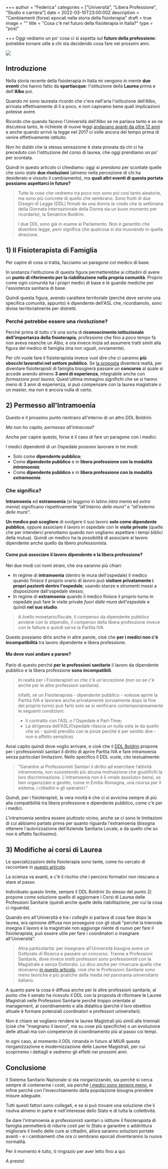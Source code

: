 +++
author = "Federica"
categories = ["Università", "Libera Professione", "Studio e carriera"]
date = 2022-03-10T23:00:00Z
description = "Cambiamenti (forse) epocali nella storia della fisioterapia"
draft = true
image = ""
title = "Cosa c'è nel futuro della fisioterapia in Italia?"
type = "post"

+++
Oggi vediamo un po' cosa ci si aspetta sul **futuro della professione**: potrebbe tornare utile a chi sta decidendo cosa fare nei prossimi anni.

![](/images/drew-beamer-xu5mqq0chck-unsplash.jpg)

## Introduzione

Nella storia recente della fisioterapia in Italia mi vengono in mente **due eventi** che hanno fatto da **spartiacque**: l'istituzione della **Laurea** prima e dell'**Albo** poi.

Quando mi sono laureata ricordo che c'era nell'aria l'istituzione dell'Albo, arrivata effettivamente di lì a poco, e non capivamo bene quali implicazioni potesse avere. 

Ricordo che quando facevo l'Università dell'Albo se ne parlava tanto e se ne discuteva tanto, le richieste di nuove leggi [andavano avanti da oltre 12 anni](https://www.ilsole24ore.com/art/dagli-infermieri-fisioterapisti-ordine-ogni-professione-sanitaria-AEkgkZWD "Dagli infermieri ai fisioterapisti, un Ordine per ogni professione sanitaria") e anche quando arrivò la legge nel 2017 ci volle ancora del tempo prima di venire effettivamente istituito.

Non ho dubbi che la stessa sensazione è stata provata da chi ci ha preceduto con l'istituzione del corso di laurea, che oggi prendiamo un po' per scontata.

Quindi in questo articolo ci chiediamo: oggi si prendono per scontate quelle che sono state **due rivoluzioni** (almeno nella percezione di chi ha desiderato e vissuto il cambiamento), ma **quali altri eventi di questa portata possiamo aspettarci in futuro?**

> Tutte le cose che vedremo tra poco non sono poi così tanto aleatorie, ma sono più concrete di quello che sembrano. Sono frutti di due Disegni di Legge (DDL) firmati da una donna (e credo che la settimana della Giornata Internazionale della Donna sia un buon momento per ricordarlo), la Senatrice Boldrini. 
>
> I due DDL sono già in esame al Parlamento. Non è garantito che diventino legge, però significa che qualcosa si sta muovendo in quella direzione.

## 1) Il Fisioterapista di Famiglia

Per capire di cosa si tratta, facciamo un paragone col medico di base. 

In sostanza l'istituzione di questa figura permetterebbe ai cittadini di avere un **punto di riferimento per la riabilitazione nella propria comunità**. Proprio come ogni comunità ha i propri medici di base e le guardie mediche per l'assistenza sanitaria di base.

Quindi questa figura, avendo carattere territoriale (perché deve servire una specifica comunità, appunto) è dipendente dell'ASL che, ricordiamolo, sono divise territorialmente per distretti.

### Perché potrebbe essere una rivoluzione?

Perché prima di tutto c'è una sorta di **riconoscimento istituzionale dell'importanza della fisioterapia**, professione che fino a poco tempo fa non aveva neanche un Albo, e ora invece inizia ad assumere tratti simili alla figura del medico di famiglia (ma non uguali, ovviamente). 

Per chi vuole fare il fisioterapista invece vuol dire che ci saranno **più sbocchi lavorativi nel settore pubblico**. Se [la proposta](https://www.quotidianosanita.it/allegati/allegato4460884.pdf "DDL n.2339") diventerà realtà, per diventare fisioterapisti di famiglia bisognerà passare un **concorso** al quale si accede avendo almeno **3 anni di esperienza**, integrabile anche con _formazione post laurea_. Quest'ultima immagino significhi che se si hanno meno di 3 anni di esperienza, si può compensare con la laurea magistrale o un master, ma non è ancora nulla di certo.

## 2) Permesso all'Intramoenia

Questo e il prossimo punto rientrano all'interno di un altro DDL Boldrini.

_Ma non ho capito, permesso all'intracosa?_

Anche per capire questo, forse è il caso di fare un paragone con i medici. 

I medici dipendenti di un Ospedale possono lavorare in tre modi:

* Solo come **dipendente pubblico**;
* Come **dipendente pubblico** e in **libera professione con la modalità _intramoenia_**;
* Come **dipendente pubblico** e in **libera professione con la modalità _extramoenia_**.

### Che significa?

**Intramoenia** ed **extramoenia** (si leggono in latino _intra menia_ ed _extra menia_) significano rispettivamente _"all'interno delle mura"_ e _"all'esterno delle mura"._

**Un medico può scegliere** di svolgere il suo lavoro **solo come dipendente pubblico**, oppure associare il lavoro in ospedale con le **visite private** (quelle che per intenderci prenotiamo quando non vogliamo aspettare i tempi biblici della mutua). Quindi un medico ha la possibilità di associare al lavoro dipendente anche quello da libero professionista.

#### Come può associare il lavoro dipendente e la libera professione? 

Nei due modi coi nomi strani, che ora saranno più chiari:

* In regime di **intramoenia** (dentro le mura dell'ospedale) il medico quando finisce il proprio orario di lavoro può **visitare privatamente i propri pazienti dentro l'ospedale**, usando stanze e strumenti messi a disposizione dall'ospedale stesso;
* In regime di **extramoenia** quando il medico finisce il proprio turno in ospedale può fare le visite private _fuori dalle mura dell'ospedale_ e quindi **nel suo studio**.

> A livello monetario/fiscale, il compenso da dipendente pubblico avviene con lo stipendio, il compenso della libera professione invece con le fatture e quindi serve la Partita IVA

Questo possiamo dirlo anche in altre parole, cioè che **per i medici non c'è incompatibilità** tra lavoro dipendente e libera professione.

#### Ma dove vuoi andare a parare?

Parlo di questo perché **per le professioni sanitarie** il lavoro da dipendente pubblico e la libera professione **sono incompatibili**.

> In realtà per i Fisioterapisti so che c'è un'eccezione (non so se c'è anche per le altre professioni sanitarie). 
>
> Infatti, se un Fisioterapista - dipendente pubblico - volesse aprire la Partita IVA e lavorare anche privatamente (ovviamente dopo la fine del proprio turno) può farlo solo se si verificano contemporaneamente le seguenti condizioni:
>
> * Il contratto con l'ASL o l'Ospedale è Part-Time;
> * La dirigenza dell'ASL/Ospedale rilascia un nulla osta (e da quello che so - quindi prendilo con le pinze perché è per sentito dire - non è affatto semplice).

Avrai capito quindi dove voglio arrivare, e cioè che il [DDL Boldrin](https://www.senato.it/service/PDF/PDFServer/DF/350950.pdf "DDL n. 1616") propone per i professionisti sanitari il diritto di aprire Partita IVA e fare intramoenia senza particolari limitazioni. Nello specifico il DDL vuole, cito testualmente:

> "Garantire ai Professionisti Sanitari il di­ritto ad esercitare l’attività intramoenia, non sussistendo più alcuna motivazione che giu­stifichi la loro discriminazione. L’intramoenia non è il «male assoluto» bensì, se ben organizzato e gestito, come in Emilia-Romagna, una risorsa per il sistema, i cittadini e gli operatori."

Quindi, per i fisioterapisti, la vera novità è che ci si avvicina sempre di più alla compatibilità tra libera professione e dipendente pubblico, come c'è per i medici. 

L'intramoenia sembra essere piuttosto vicino, anche se ci sono le limitazioni di cui abbiamo parlato prima per quanto riguarda l'extramoenia (bisogna ottenere l'autorizzazione dell'Azienda Sanitaria Locale, e da quello che so non è affatto facilissimo).

## 3) Modifiche ai corsi di Laurea

Le specializzazioni della fisioterapia sono tante, come ho cercato di raccontare in [questo articolo](https://fisioterapisti.org/che-fanno-veramente-i-fisioterapisti/ "Che fanno i fisioterapisti?"). 

La scienza va avanti, e c'è il rischio che i percorsi formativi non riescano a stare al passo.

Individuato questo limite, sempre il DDL Boldrini (lo stesso del punto 2) propone come soluzione quello di aggiornare i Corsi di Laurea delle Professioni Sanitarie (quindi anche quelle della riabilitazione, per cui la cosa ci riguarda).

Quando ero all'Università e tra i colleghi si parlava di cosa fare dopo la laurea, era opinione diffusa non proseguire con gli studi "perché la triennale insegna il lavoro e la magistrale non aggiunge niente di nuovo per fare il fisioterapista, può essere utile per fare i coordinatori o insegnare all'Università". 

> Altra particolarità: per insegnare all'Università bisogna avere un Dottorato di Ricerca e passare un concorso. Tranne a Professioni Sanitarie, dove invece molti professori sono professionisti con la Magistrale e senza Dottorato. Lo dico anche per rimarcare quello che dicevamo [in questo articolo](https://fisioterapisti.org/si-trova-lavoro-con-la-laurea-in-fisioterapia/ "Si trova lavoro con la laurea in fisioterapia?"), cioè che le Professioni Sanitarie sono meno teoriche e più pratiche della media nel panorama universitario italiano.

A quanto pare la cosa è diffusa anche per le altre professioni sanitarie, al punto che il senato ha ricevuto il DDL con la proposta di riformare le Lauree Magistrali nelle Professioni Sanitarie perché troppo orientate al management, al coordinamento e alla didattica (perché il loro obiettivo attuale è formare potenziali coordinatori e professori universitari).

Non è chiaro se vogliano rendere le lauree Magistrali più simili alle triennali (cioè che "insegnano il lavoro", ma su cose più specifiche) o un evoluzione delle attuali ma con competenze di coordinamento più al passo coi tempi. 

In ogni caso, al momento il DDL rimanda in futuro al MIUR questa riorganizzazione e modernizzazione delle Lauree Magistrali, per cui scopriremo i dettagli e vedremo gli effetti nei prossimi anni.

## Conclusione

Il Sistema Sanitario Nazionale si sta riorganizzando, sia perché si cerca sempre di contenerne i costi, sia perché [i medici sono sempre meno](https://www.ilsole24ore.com/art/medici-base-allarme-carenza-15-milioni-italiani-sono-senza-AE9gWwg "Mancano i medici di base"), e infine perché con l'invecchiamento della popolazione bisogna prendere misure adeguate. 

Tutti questi fattori sono collegati, e se si può trovare una soluzione che li risolva almeno in parte è nell'interesse dello Stato e di tutta la collettività. 

Se dare l'intramoenia ai professionisti sanitari o istituire il fisioterapista di famiglia permetterà di ridurre costi per lo Stato e garantire o addirittura migliorare il livello delle cure ai cittadini, allora saranno soluzioni portate avanti - e i cambiamenti che ora ci sembrano epocali diventeranno la nuova normalità.

Per il momento è tutto, ti ringrazio per aver letto fino a qui.

A presto!